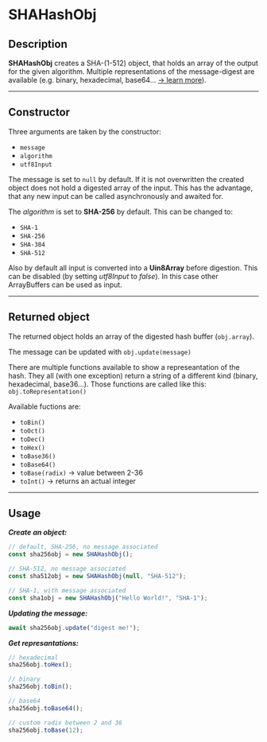 # SHAHashObj

## Description
__SHAHashObj__ creates a SHA-(1-512) object, that holds an array of the output for the given algorithm.
Multiple representations of the message-digest are available (e.g. binary, hexadecimal, base64... [-> learn more](#Returned-object)).
___

## Constructor
        
Three arguments are taken by the constructor:
* ``message``
* ``algorithm``
* ``utf8Input``

The message is set to ``null`` by default. If it is not overwritten the created object does not hold a digested array of the input. This has the advantage, that any new input can be called asynchronously and awaited for.

The _algorithm_ is set to __SHA-256__ by default. This can be changed to:
* ``SHA-1``
* ``SHA-256``
* ``SHA-384``
* ``SHA-512``


Also by default all input is converted into a __Uin8Array__ before digestion. This can be disabled (by setting _utf8Input_ to _false_). In this case other ArrayBuffers can be used as input.
___

## Returned object

The returned object holds an array of the digested hash buffer (``obj.array``).  

The message can be updated with ``obj.update(message)``

There are multiple functions available to show a represeantation of the hash. They all (with one exception) return a string of a different kind (binary, hexadecimal, base36...). Those functions are called like this: ``obj.toRepresentation()``  

Available fuctions are:
* ``toBin()``
* ``toOct()``
* ``toDec()``
* ``toHex()``
* ``toBase36()``
* ``toBase64()``
* ``toBase(radix)`` -> value between 2-36
* ``toInt()``  -> returns an actual integer

___

## Usage

___Create an object:___
```js
// default, SHA-256, no message associated
const sha256obj = new SHAHashObj();

// SHA-512, no message associated
const sha512obj = new SHAHashObj(null, "SHA-512");

// SHA-1, with message associated
const sha1obj = new SHAHashObj("Hello World!", "SHA-1");

```
___Updating the message:___
```js
await sha256obj.update("digest me!");
```

___Get represantations:___
```js
// hexadecimal
sha256obj.toHex();

// binary
sha256obj.toBin();

// base64
sha256obj.toBase64();

// custom radix between 2 and 36
sha256obj.toBase(12);

```

